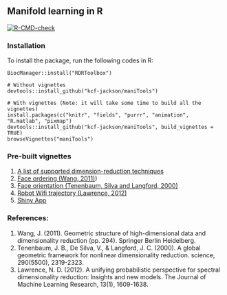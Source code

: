 ## Manifold learning in R

<!-- badges: start -->
[![R-CMD-check](https://github.com/dajmcdon/maniTools/workflows/R-CMD-check/badge.svg)](https://github.com/dajmcdon/maniTools/actions)
<!-- badges: end -->

### Installation

To install the package, run the following codes in R:
```
BiocManager::install("RDRToolbox")

# Without vignettes
devtools::install_github("kcf-jackson/maniTools")

# With vignettes (Note: it will take some time to build all the vignettes)
install.packages(c("knitr", "fields", "purrr", "animation", "R.matlab", "pixmap")
devtools::install_github("kcf-jackson/maniTools", build_vignettes = TRUE)
browseVignettes("maniTools")
```


### Pre-built vignettes

1. [A list of supported dimension-reduction techniques](https://raw.githack.com/kcf-jackson/maniTools/master/vignettes/basic_demo.html)
2. [Face ordering (Wang, 2011)](https://rawcdn.githack.com/kcf-jackson/maniTools/2eeb0ab18577dbd30c556390098d5c810da243dc/vignettes/DEMO_face_ordering.html))
3. [Face orientation (Tenenbaum, Silva and Langford, 2000)](https://rawcdn.githack.com/kcf-jackson/maniTools/2eeb0ab18577dbd30c556390098d5c810da243dc/vignettes/DEMO_face_orientation.html)
4. [Robot Wifi trajectory (Lawrence, 2012)](https://rawcdn.githack.com/kcf-jackson/maniTools/2eeb0ab18577dbd30c556390098d5c810da243dc/vignettes/DEMO_robot_wifi.html)
5. [Shiny App](https://raw.githack.com/kcf-jackson/maniTools/master/vignettes/shiny_app.html)


### References:

1. Wang, J. (2011). Geometric structure of high-dimensional data and dimensionality reduction (pp. 294). Springer Berlin Heidelberg.
2. Tenenbaum, J. B., De Silva, V., & Langford, J. C. (2000). A global geometric framework for nonlinear dimensionality reduction. science, 290(5500), 2319-2323.
3. Lawrence, N. D. (2012). A unifying probabilistic perspective for spectral dimensionality reduction: Insights and new models. The Journal of Machine Learning Research, 13(1), 1609-1638.
